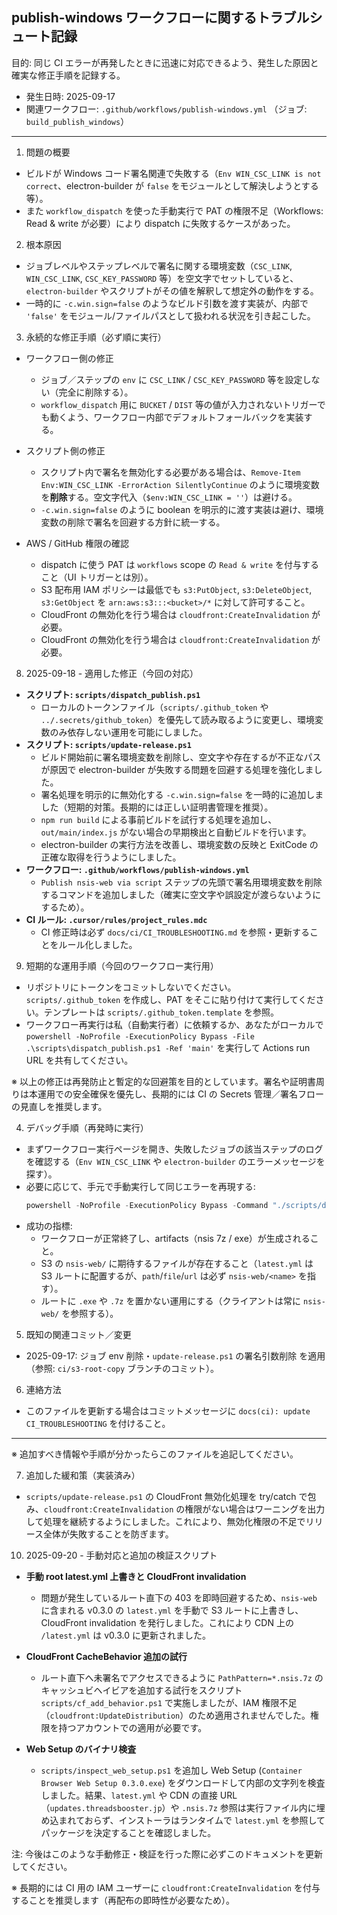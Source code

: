 ## publish-windows ワークフローに関するトラブルシュート記録

目的: 同じ CI エラーが再発したときに迅速に対応できるよう、発生した原因と確実な修正手順を記録する。

- 発生日時: 2025-09-17
- 関連ワークフロー: `.github/workflows/publish-windows.yml` （ジョブ: `build_publish_windows`）

---

1) 問題の概要
- ビルドが Windows コード署名関連で失敗する（`Env WIN_CSC_LINK is not correct`、electron-builder が `false` をモジュールとして解決しようとする等）。
- また `workflow_dispatch` を使った手動実行で PAT の権限不足（Workflows: Read & write が必要）により dispatch に失敗するケースがあった。

2) 根本原因
- ジョブレベルやステップレベルで署名に関する環境変数（`CSC_LINK`, `WIN_CSC_LINK`, `CSC_KEY_PASSWORD` 等）を空文字でセットしていると、`electron-builder` やスクリプトがその値を解釈して想定外の動作をする。
- 一時的に `-c.win.sign=false` のようなビルド引数を渡す実装が、内部で `'false'` をモジュール/ファイルパスとして扱われる状況を引き起こした。

3) 永続的な修正手順（必ず順に実行）

- ワークフロー側の修正
  - ジョブ／ステップの `env` に `CSC_LINK` / `CSC_KEY_PASSWORD` 等を設定しない（完全に削除する）。
  - `workflow_dispatch` 用に `BUCKET` / `DIST` 等の値が入力されないトリガーでも動くよう、ワークフロー内部でデフォルトフォールバックを実装する。

- スクリプト側の修正
  - スクリプト内で署名を無効化する必要がある場合は、`Remove-Item Env:WIN_CSC_LINK -ErrorAction SilentlyContinue` のように環境変数を**削除**する。空文字代入（`$env:WIN_CSC_LINK = ''`）は避ける。
  - `-c.win.sign=false` のように boolean を明示的に渡す実装は避け、環境変数の削除で署名を回避する方針に統一する。

- AWS / GitHub 権限の確認
  - dispatch に使う PAT は `workflows` scope の `Read & write` を付与すること（UI トリガーとは別）。
  - S3 配布用 IAM ポリシーは最低でも `s3:PutObject`, `s3:DeleteObject`, `s3:GetObject` を `arn:aws:s3:::<bucket>/*` に対して許可すること。
  - CloudFront の無効化を行う場合は `cloudfront:CreateInvalidation` が必要。
  - CloudFront の無効化を行う場合は `cloudfront:CreateInvalidation` が必要。

8) 2025-09-18 - 適用した修正（今回の対応）

- **スクリプト: `scripts/dispatch_publish.ps1`**
  - ローカルのトークンファイル（`scripts/.github_token` や `../.secrets/github_token`）を優先して読み取るように変更し、環境変数のみ依存しない運用を可能にしました。
- **スクリプト: `scripts/update-release.ps1`**
  - ビルド開始前に署名環境変数を削除し、空文字や存在するが不正なパスが原因で electron-builder が失敗する問題を回避する処理を強化しました。
  - 署名処理を明示的に無効化する `-c.win.sign=false` を一時的に追加しました（短期的対策。長期的には正しい証明書管理を推奨）。
  - `npm run build` による事前ビルドを試行する処理を追加し、`out/main/index.js` がない場合の早期検出と自動ビルドを行います。
  - electron-builder の実行方法を改善し、環境変数の反映と ExitCode の正確な取得を行うようにしました。
- **ワークフロー: `.github/workflows/publish-windows.yml`**
  - `Publish nsis-web via script` ステップの先頭で署名用環境変数を削除するコマンドを追加しました（確実に空文字や誤設定が渡らないようにするため）。
- **CI ルール: `.cursor/rules/project_rules.mdc`**
  - CI 修正時は必ず `docs/ci/CI_TROUBLESHOOTING.md` を参照・更新することをルール化しました。

9) 短期的な運用手順（今回のワークフロー実行用）

- リポジトリにトークンをコミットしないでください。`scripts/.github_token` を作成し、PAT をそこに貼り付けて実行してください。テンプレートは `scripts/.github_token.template` を参照。
- ワークフロー再実行は私（自動実行者）に依頼するか、あなたがローカルで `powershell -NoProfile -ExecutionPolicy Bypass -File .\scripts\dispatch_publish.ps1 -Ref 'main'` を実行して Actions run URL を共有してください。

※ 以上の修正は再発防止と暫定的な回避策を目的としています。署名や証明書周りは本運用での安全確保を優先し、長期的には CI の Secrets 管理／署名フローの見直しを推奨します。

4) デバッグ手順（再発時に実行）

- まずワークフロー実行ページを開き、失敗したジョブの該当ステップのログを確認する（`Env WIN_CSC_LINK` や `electron-builder` のエラーメッセージを探す）。
- 必要に応じて、手元で手動実行して同じエラーを再現する:
  ```powershell
  powershell -NoProfile -ExecutionPolicy Bypass -Command "./scripts/dispatch_publish.ps1 -Token '<PAT>' -Ref 'ci/s3-root-copy'"
  ```
- 成功の指標:
  - ワークフローが正常終了し、artifacts（nsis 7z / exe）が生成されること。
  - S3 の `nsis-web/` に期待するファイルが存在すること（`latest.yml` は S3 ルートに配置するが、`path`/`file`/`url` は必ず `nsis-web/<name>` を指す）。
  - ルートに `.exe` や `.7z` を置かない運用にする（クライアントは常に `nsis-web/` を参照する）。

5) 既知の関連コミット／変更
- 2025-09-17: ジョブ env 削除・`update-release.ps1` の署名引数削除 を適用（参照: `ci/s3-root-copy` ブランチのコミット）。

6) 連絡方法
- このファイルを更新する場合はコミットメッセージに `docs(ci): update CI_TROUBLESHOOTING` を付けること。

---

※ 追加すべき情報や手順が分かったらこのファイルを追記してください。

7) 追加した緩和策（実装済み）
- `scripts/update-release.ps1` の CloudFront 無効化処理を try/catch で包み、`cloudfront:CreateInvalidation` の権限がない場合はワーニングを出力して処理を継続するようにしました。これにより、無効化権限の不足でリリース全体が失敗することを防ぎます。

10) 2025-09-20 - 手動対応と追加の検証スクリプト

- **手動 root latest.yml 上書きと CloudFront invalidation**
  - 問題が発生しているルート直下の 403 を即時回避するため、`nsis-web` に含まれる v0.3.0 の `latest.yml` を手動で S3 ルートに上書きし、CloudFront invalidation を発行しました。これにより CDN 上の `/latest.yml` は v0.3.0 に更新されました。

- **CloudFront CacheBehavior 追加の試行**
  - ルート直下へ未署名でアクセスできるように `PathPattern=*.nsis.7z` のキャッシュビヘイビアを追加する試行をスクリプト `scripts/cf_add_behavior.ps1` で実施しましたが、IAM 権限不足（`cloudfront:UpdateDistribution`）のため適用されませんでした。権限を持つアカウントでの適用が必要です。

- **Web Setup のバイナリ検査**
  - `scripts/inspect_web_setup.ps1` を追加し Web Setup (`Container Browser Web Setup 0.3.0.exe`) をダウンロードして内部の文字列を検査しました。結果、`latest.yml` や CDN の直接 URL（`updates.threadsbooster.jp`）や `.nsis.7z` 参照は実行ファイル内に埋め込まれておらず、インストーラはランタイムで `latest.yml` を参照してパッケージを決定することを確認しました。

注: 今後はこのような手動修正・検証を行った際に必ずこのドキュメントを更新してください。

※ 長期的には CI 用の IAM ユーザーに `cloudfront:CreateInvalidation` を付与することを推奨します（再配布の即時性が必要なため）。


